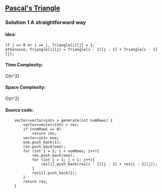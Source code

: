 ## [Pascal's Triangle ](https://leetcode.com/problems/pascals-triangle/) 

### Solution 1 A straightforward way
#### Idea:

    if j == 0 or i == j, Triangle[i][j] = 1;
    otherwise, Triangle[i][j] = Triangle[i - 1][j - 1] + Triangle[i - 1][j];

#### Time Complexity:
O(n^2)
#### Space Complexity:
O(n^2)
#### Source code:
```
    vector<vector<int> > generate(int numRows) {
        vector<vector<int> > res;
        if (numRows == 0)
            return res;
        vector<int> one;
        one.push_back(1);
        res.push_back(one);
        for (int i = 1; i < numRows; i++){
            res.push_back(one);
            for (int j = 1; j < i; j++){
                res[i].push_back(res[i - 1][j - 1] + res[i - 1][j]);
            }
            res[i].push_back(1);
        }
        return res;
    }
```
